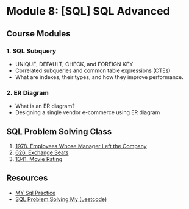 # Module 8: [SQL] SQL Advanced

## Course Modules

### 1. **SQL Subquery**

-   UNIQUE, DEFAULT, CHECK, and FOREIGN KEY
-   Correlated subqueries and common table expressions (CTEs)
-   What are indexes, their types, and how they improve performance.

### 2. **ER Diagram**

-   What is an ER diagram?
-   Designing a single vendor e-commerce using ER diagram

## SQL Problem Solving Class

1. [1978. Employees Whose Manager Left the Company](https://leetcode.com/problems/employees-whose-manager-left-the-company/description/)
2. [626. Exchange Seats](https://leetcode.com/problems/exchange-seats/description/)
3. [1341. Movie Rating](https://leetcode.com/problems/movie-rating/description/)

## Resources

-   [MY Sql Practice](./SQL_REC_2.sql)
-   [SQL Problem Solving My (Leetcode)](./Leetcode_Solution_Rudra.sql)
